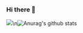 ### Hi there 👋
![](https://komarev.com/ghpvc/?username=cg2581)\n![Anurag's github stats](https://github-readme-stats.vercel.app/api?username=cg2581&show_icons=true&theme=radical)
